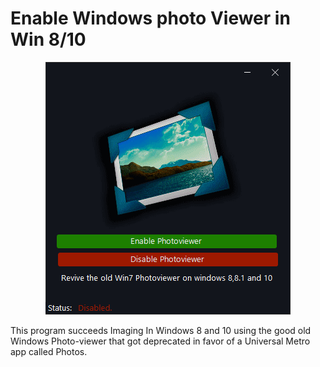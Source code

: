 # Enable Windows photo Viewer in Win 8/10


<p align="center">
  <img src="https://github.com/KabueMurage/PhotoViewer/blob/master/wpreview.gif?raw=true" alt=""/>
</p>


This program succeeds Imaging In Windows 8 and 10 using the good old Windows Photo-viewer that got deprecated in favor of a Universal Metro app called Photos.
